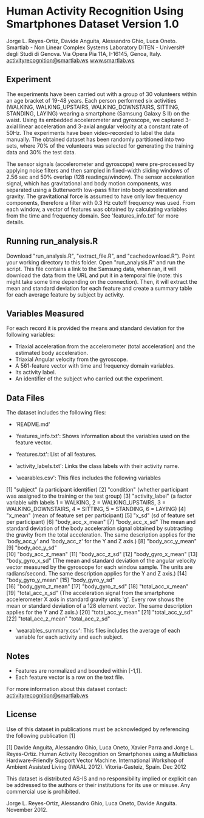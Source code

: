 # Human Activity Recognition Using Smartphones Dataset Version 1.0
Jorge L. Reyes-Ortiz, Davide Anguita, Alessandro Ghio, Luca Oneto.
Smartlab - Non Linear Complex Systems Laboratory
DITEN - Universit‡ degli Studi di Genova.
Via Opera Pia 11A, I-16145, Genoa, Italy.
activityrecognition@smartlab.ws
www.smartlab.ws

## Experiment
The experiments have been carried out with a group of 30 volunteers within an age bracket of 19-48 years. Each person performed six activities (WALKING, WALKING_UPSTAIRS, WALKING_DOWNSTAIRS, SITTING, STANDING, LAYING) wearing a smartphone (Samsung Galaxy S II) on the waist. Using its embedded accelerometer and gyroscope, we captured 3-axial linear acceleration and 3-axial angular velocity at a constant rate of 50Hz. The experiments have been video-recorded to label the data manually. The obtained dataset has been randomly partitioned into two sets, where 70% of the volunteers was selected for generating the training data and 30% the test data. 

The sensor signals (accelerometer and gyroscope) were pre-processed by applying noise filters and then sampled in fixed-width sliding windows of 2.56 sec and 50% overlap (128 readings/window). The sensor acceleration signal, which has gravitational and body motion components, was separated using a Butterworth low-pass filter into body acceleration and gravity. The gravitational force is assumed to have only low frequency components, therefore a filter with 0.3 Hz cutoff frequency was used. From each window, a vector of features was obtained by calculating variables from the time and frequency domain. See 'features_info.txt' for more details. 

## Running run_analysis.R
Download "run_analysis.R", "extract_file.R", and "cachedownload.R"). Point your working directory to this folder. Open "run_analysis.R" and run the script. This file contains a link to the Samsung data, when ran, it will download the data from the URL and put it in a temporal file (note: this might take some time depending on the connection). Then, it will extract the mean and standard deviation for each feature and create a summary table for each average feature by subject by activity.

## Variables Measured
For each record it is provided the means and standard deviation for the following variables:

- Triaxial acceleration from the accelerometer (total acceleration) and the estimated body acceleration.
- Triaxial Angular velocity from the gyroscope. 
- A 561-feature vector with time and frequency domain variables. 
- Its activity label. 
- An identifier of the subject who carried out the experiment.

## Data Files
The dataset includes the following files:

- 'README.md'

- 'features_info.txt': Shows information about the variables used on the feature vector.

- 'features.txt': List of all features.

- 'activity_labels.txt': Links the class labels with their activity name.

- 'wearables.csv': This files includes the following variables

 [1] "subject" (a participant identifier)
 [2] "condition" (whether participant was assigned to the training or the test group)
 [3] "activity_label" (a factor variable with labels 1 = WALKING, 2 = WALKING_UPSTAIRS, 3 = WALKING_DOWNSTAIRS, 4 = SITTING, 5 = STANDING, 6 = LAYING)
 [4] "x_mean" (mean of feature set per participant)
 [5] "x_sd" (sd of feature set per participant)
 [6] "body_acc_x_mean" [7] "body_acc_x_sd" The mean and standard deviation of the body acceleration signal obtained by subtracting the gravity from the total acceleration. The same description applies for the 'body_acc_y' and 'body_acc_z' for the Y and Z axis.)
 [8] "body_acc_y_mean"
 [9] "body_acc_y_sd"   
[10] "body_acc_z_mean"
[11] "body_acc_z_sd"
[12] "body_gyro_x_mean" [13] "body_gyro_x_sd" (The mean and standard deviation of the angular velocity vector measured by the gyroscope for each window sample. The units are radians/second. The same description applies for the Y and Z axis.)
[14] "body_gyro_y_mean"
[15] "body_gyro_y_sd"  
[16] "body_gyro_z_mean"
[17] "body_gyro_z_sd"
[18] "total_acc_x_mean" [19] "total_acc_x_sd" (The acceleration signal from the smartphone accelerometer X axis in standard gravity units 'g'. Every row shows the mean or standard deviation of a 128 element vector. The same description applies for the Y and Z axis.)
[20] "total_acc_y_mean"
[21] "total_acc_y_sd"  
[22] "total_acc_z_mean" "total_acc_z_sd"  

- 'wearables_summary.csv': This files includes the average of each variable for each activity and each subject.

## Notes
- Features are normalized and bounded within [-1,1].
- Each feature vector is a row on the text file.

For more information about this dataset contact: activityrecognition@smartlab.ws

## License
Use of this dataset in publications must be acknowledged by referencing the following publication [1] 

[1] Davide Anguita, Alessandro Ghio, Luca Oneto, Xavier Parra and Jorge L. Reyes-Ortiz. Human Activity Recognition on Smartphones using a Multiclass Hardware-Friendly Support Vector Machine. International Workshop of Ambient Assisted Living (IWAAL 2012). Vitoria-Gasteiz, Spain. Dec 2012

This dataset is distributed AS-IS and no responsibility implied or explicit can be addressed to the authors or their institutions for its use or misuse. Any commercial use is prohibited.

Jorge L. Reyes-Ortiz, Alessandro Ghio, Luca Oneto, Davide Anguita. November 2012.
